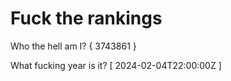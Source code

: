 # Fuck the rankings

Who the hell am I?
{ 3743861 }

What fucking year is it?
[ 2024-02-04T22:00:00Z ]
